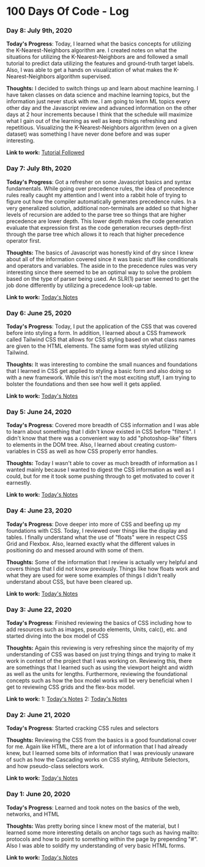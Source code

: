 # 100 Days Of Code - Log

### Day 8: July 9th, 2020

**Today's Progress**: Today, I learned what the basics concepts for utilizing the K-Nearest-Neighbors algorithm are. I created notes on what the situations for utilizing the K-Nearest-Neighbors are and followed a small tutorial to predict data utilizing the features and ground-truth target labels. Also, I was able to get a hands on visualization of what makes the K-Nearest-Neighbors algorithm supervised.

**Thoughts:** I decided to switch things up and learn about machine learning. I have taken classes on data science and machine learning topics, but the information just never stuck with me. I am going to learn ML topics every other day and the Javascript review and advanced information on the other days at 2 hour increments because I think that the schedule will maximize what I gain out of the learning as well as keep things refreshing and repetitious. Visualizing the K-Nearest-Neighbors algorithm (even on a given dataset) was something I have never done before and was super interesting. 

**Link to work:** [Tutorial Followed](https://www.freecodecamp.org/news/)

### Day 7: July 8th, 2020

**Today's Progress**: Got a refresher on some Javascript basics and syntax fundamentals. While going over precedence rules, the idea of precedence rules really caught my attention and I went into a rabbit hole of trying to figure out how the compiler automatically generates precedence rules. In a very generalized solution, additional non-terminals are added so that higher levels of recursion are added to the parse tree so things that are higher precedence are lower depth. This lower depth makes the code generation evaluate that expression first as the code generation recurses depth-first through the parse tree which allows it to reach that higher precedence operator first.

**Thoughts:** The basics of Javascript was honestly kind of dry since I knew about all of the information covered since it was basic stuff like conditionals and operators and variables. The aside in to the precedence rules was very interesting since there seemed to be an optimal way to solve the problem based on the type of parser being used. An SLR(1) parser seemed to get the job done differently by utilizing a precedence look-up table.

**Link to work:** [Today's Notes](files/Round1Learning/Level4/JavascriptBasics.md)

### Day 6: June 25, 2020

**Today's Progress**: Today, I put the application of the CSS that was covered before into styling a form. In addition, I learned about a CSS framework called Tailwind CSS that allows for CSS styling based on what class names are given to the HTML elements. The same form was styled utilizing Tailwind.

**Thoughts:** It was interesting to combine the small nuances and foundations that I learned in CSS get applied to styling a basic form and also doing so with a new framework. While this isn't the most exciting stuff, I am trying to bolster the foundations and then see how well it gets applied.

**Link to work:** [Today's Notes](files/Round1Learning/Level3/MoreCSS.md)


### Day 5: June 24, 2020

**Today's Progress**: Covered more breadth of CSS information and I was able to learn about something that I didn't know existed in CSS before "filters". I didn't know that there was a convenient way to add "photoshop-like" filters to elements in the DOM tree. Also, I learned about creating custom-variables in CSS as well as how CSS properly error handles.

**Thoughts:** Today I wasn't able to cover as much breadth of information as I wanted mainly because I wanted to digest the CSS information as well as I could, but for me it took some pushing through to get motivated to cover it earnestly.

**Link to work:** [Today's Notes](files/Round1Learning/Level3/MoreCSS.md)

### Day 4: June 23, 2020

**Today's Progress**: Dove deeper into more of CSS and beefing up my foundations with CSS. Today, I reviewed over things like the display and tables. I finally understand what the use of "floats" were in respect CSS Grid and Flexbox. Also, learned exactly what the different values in positioning do and messed around with some of them.

**Thoughts:** Some of the information that I review is actually very helpful and covers things that I did not know previously. Things like how floats work and what they are used for were some examples of things I didn't really understand about CSS, but have been cleared up.

**Link to work:** [Today's Notes](files/Round1Learning/Level3/MoreCSS.md)

### Day 3: June 22, 2020

**Today's Progress**: Finished reviewing the basics of CSS including how to add resources such as images, pseudo elements, Units, calc(), etc. and started diving into the box model of CSS

**Thoughts:** Again this reviewing is very refreshing since the majority of my understanding of CSS was based on just trying things and trying to make it work in context of the project that I was working on. Reviewing this, there are somethings that I learned such as using the viewport height and width as well as the units for lengths. Furthermore, reviewing the foundational concepts such as how the box model works will be very beneficial when I get to reviewing CSS grids and the flex-box model.

**Link to work:** 1: [Today's Notes](files/Round1Learning/Level3/IntroToCSS.md) 2: [Today's Notes](files/Round1Learning/Level3/MoreCSS.md)

### Day 2: June 21, 2020

**Today's Progress**: Started cracking CSS rules and selectors

**Thoughts:** Reviewing the CSS from the basics is a good foundational cover for me. Again like HTML, there are a lot of information that I had already knew, but I learned some bits of information that I was previously unaware of such as how the Cascading works on CSS styling, Attribute Selectors, and how pseudo-class selectors work.

**Link to work:** [Today's Notes](files/Round1Learning/Level3/IntroToCSS.md)

### Day 1: June 20, 2020

**Today's Progress**: Learned and took notes on the basics of the web, networks, and HTML

**Thoughts:** Was pretty boring since I knew most of the material, but I learned some more interesting details on anchor tags such as having mailto: protocols and how to point to something within the page by prepending "#". Also I was able to soldify my understanding of very basic HTML forms.

**Link to work:** [Today's Notes](files/Round1Learning/Level2/NetworkingBasics.md)